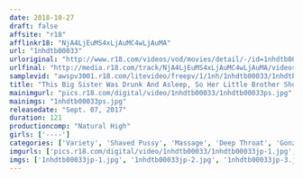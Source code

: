 ```yaml
---
date: 2018-10-27
draft: false
affsite: "r18"
afflinkr18: "NjA4LjEuMS4xLjAuMC4wLjAuMA"
url: "1nhdtb00033"
urloriginal: "http://www.r18.com/videos/vod/movies/detail/-/id=1nhdtb00033"
urlfinal: "http://media.r18.com/track/NjA4LjEuMS4xLjAuMC4wLjAuMA/videos/vod/movies/detail/-/id=1nhdtb00033"
samplevid: "awspv3001.r18.com/litevideo/freepv/1/1nh/1nhdtb00033/1nhdtb00033_dmb_w.mp4"
title: "This Big Sister Was Drunk And Asleep, So Her Little Brother Shoved His Cock In Through The Crack In Her Shorts And Tickled Her Clit As She Struggled And Tried To Resist"
mainimgurl: "pics.r18.com/digital/video/1nhdtb00033/1nhdtb00033ps.jpg"
mainimgs: "1nhdtb00033ps.jpg"
releasedate: "Sept. 07, 2017"
duration: 121
productioncomp: "Natural High"
girls: ['----']
categories: ['Variety', 'Shaved Pussy', 'Massage', 'Deep Throat', 'Gonzo', 'Hi-Def']
imgurls: ['pics.r18.com/digital/video/1nhdtb00033/1nhdtb00033jp-1.jpg', 'pics.r18.com/digital/video/1nhdtb00033/1nhdtb00033jp-2.jpg', 'pics.r18.com/digital/video/1nhdtb00033/1nhdtb00033jp-3.jpg', 'pics.r18.com/digital/video/1nhdtb00033/1nhdtb00033jp-4.jpg', 'pics.r18.com/digital/video/1nhdtb00033/1nhdtb00033jp-5.jpg', 'pics.r18.com/digital/video/1nhdtb00033/1nhdtb00033jp-6.jpg', 'pics.r18.com/digital/video/1nhdtb00033/1nhdtb00033jp-7.jpg', 'pics.r18.com/digital/video/1nhdtb00033/1nhdtb00033jp-8.jpg', 'pics.r18.com/digital/video/1nhdtb00033/1nhdtb00033jp-9.jpg', 'pics.r18.com/digital/video/1nhdtb00033/1nhdtb00033jp-10.jpg', 'pics.r18.com/digital/video/1nhdtb00033/1nhdtb00033jp-11.jpg', 'pics.r18.com/digital/video/1nhdtb00033/1nhdtb00033jp-12.jpg', 'pics.r18.com/digital/video/1nhdtb00033/1nhdtb00033jp-13.jpg', 'pics.r18.com/digital/video/1nhdtb00033/1nhdtb00033jp-14.jpg', 'pics.r18.com/digital/video/1nhdtb00033/1nhdtb00033jp-15.jpg', 'pics.r18.com/digital/video/1nhdtb00033/1nhdtb00033jp-16.jpg', 'pics.r18.com/digital/video/1nhdtb00033/1nhdtb00033jp-17.jpg', 'pics.r18.com/digital/video/1nhdtb00033/1nhdtb00033jp-18.jpg', 'pics.r18.com/digital/video/1nhdtb00033/1nhdtb00033jp-19.jpg', 'pics.r18.com/digital/video/1nhdtb00033/1nhdtb00033jp-20.jpg']
imgs: ['1nhdtb00033jp-1.jpg', '1nhdtb00033jp-2.jpg', '1nhdtb00033jp-3.jpg', '1nhdtb00033jp-4.jpg', '1nhdtb00033jp-5.jpg', '1nhdtb00033jp-6.jpg', '1nhdtb00033jp-7.jpg', '1nhdtb00033jp-8.jpg', '1nhdtb00033jp-9.jpg', '1nhdtb00033jp-10.jpg', '1nhdtb00033jp-11.jpg', '1nhdtb00033jp-12.jpg', '1nhdtb00033jp-13.jpg', '1nhdtb00033jp-14.jpg', '1nhdtb00033jp-15.jpg', '1nhdtb00033jp-16.jpg', '1nhdtb00033jp-17.jpg', '1nhdtb00033jp-18.jpg', '1nhdtb00033jp-19.jpg', '1nhdtb00033jp-20.jpg']
---
```

